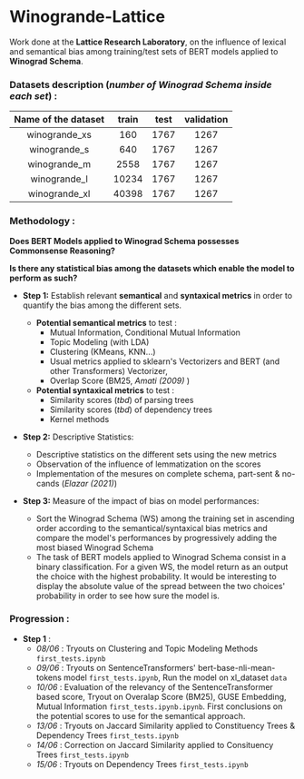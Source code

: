 # Winogrande-Lattice

Work done at the **Lattice Research Laboratory**, on the influence 
of lexical and semantical bias among training/test sets of BERT models applied to 
**Winograd Schema**.

### Datasets description (*number of Winograd Schema inside each set*) : 

|Name of the dataset  | train | test | validation |
|:-------------------:|:-----:|:--------:|:--------:|
|    winogrande_xs    |  160  | 1767 | 1267 |
|    winogrande_s     |  640  | 1767 | 1267 |
|    winogrande_m     | 2558  | 1767 | 1267 |
|    winogrande_l     | 10234 | 1767 | 1267 |
|    winogrande_xl    | 40398 | 1767 | 1267 |

### Methodology :

**Does BERT Models applied to Winograd Schema possesses Commonsense Reasoning?**

**Is there any statistical bias among the datasets which enable the model to perform as such?**

- **Step 1:** Establish relevant **semantical** and **syntaxical metrics** in order to quantify the bias among the different sets.
  - **Potential semantical metrics** to test : 
    - Mutual Information, Conditional Mutual Information
    - Topic Modeling (with LDA)
    - Clustering (KMeans, KNN...)
    - Usual metrics applied to sklearn's Vectorizers and BERT (and other Transformers) Vectorizer, 
    - Overlap Score (BM25, *Amati (2009)* )
  - **Potential syntaxical metrics** to test : 
    - Similarity scores (*tbd*) of parsing trees
    - Similarity scores (*tbd*) of dependency trees
    - Kernel methods
    
- **Step 2:** Descriptive Statistics:  
  - Descriptive statistics on the different sets using the new metrics 
  - Observation of the influence of lemmatization on the scores
  - Implementation of the mesures on complete schema, part-sent & no-cands (*Elazar (2021)*)
  
- **Step 3:** Measure of the impact of bias on model performances:
  - Sort the Winograd Schema (WS) among the training set in ascending order according to the semantical/syntaxical bias metrics and compare the model's performances by progressively adding the most biased Winograd Schema  
  - The task of BERT models applied to Winograd Schema consist in a binary classification. For a given WS, the model return as an output the choice with the highest probability. It would be interesting to display the absolute value of the spread between the two choices' probability in order to see how sure the model is.

### Progression : 

- **Step 1** :
  - *08/06* : Tryouts on Clustering and Topic Modeling Methods `first_tests.ipynb`
  - *09/06* : Tryouts on SentenceTransformers' bert-base-nli-mean-tokens model `first_tests.ipynb`, Run the model on xl_dataset `data`
  - *10/06* : Evaluation of the relevancy of the SentenceTransformer based score, Tryout on Overalap Score (BM25), GUSE Embedding, Mutual Information `first_tests.ipynb.ipynb`. First conclusions on the potential scores to use for the semantical approach.
  - *13/06* : Tryouts on Jaccard Similarity applied to Constituency Trees & Dependency Trees `first_tests.ipynb`
  - *14/06* : Correction on Jaccard Similarity applied to Consituency Trees `first_tests.ipynb`
  - *15/06* : Tryouts on Dependency Trees `first_tests.ipynb`